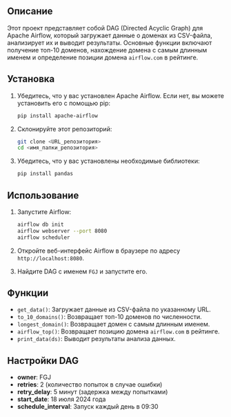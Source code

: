 ## Описание

Этот проект представляет собой DAG (Directed Acyclic Graph) для Apache Airflow, который загружает данные о доменах из CSV-файла, анализирует их и выводит результаты. Основные функции включают получение топ-10 доменов, нахождение домена с самым длинным именем и определение позиции домена `airflow.com` в рейтинге.

## Установка

1. Убедитесь, что у вас установлен Apache Airflow. Если нет, вы можете установить его с помощью pip:

   ```bash
   pip install apache-airflow
   ```

2. Склонируйте этот репозиторий:

   ```bash
   git clone <URL_репозитория>
   cd <имя_папки_репозитория>
   ```

3. Убедитесь, что у вас установлены необходимые библиотеки:

   ```bash
   pip install pandas
   ```

## Использование

1. Запустите Airflow:

   ```bash
   airflow db init
   airflow webserver --port 8080
   airflow scheduler
   ```

2. Откройте веб-интерфейс Airflow в браузере по адресу `http://localhost:8080`.

3. Найдите DAG с именем `FGJ` и запустите его.

## Функции

- `get_data()`: Загружает данные из CSV-файла по указанному URL.
- `to_10_domains()`: Возвращает топ-10 доменов по численности.
- `longest_domain()`: Возвращает домен с самым длинным именем.
- `airflow_top()`: Возвращает позицию домена `airflow.com` в рейтинге.
- `print_data(ds)`: Выводит результаты анализа данных.

## Настройки DAG

- **owner**: FGJ
- **retries**: 2 (количество попыток в случае ошибки)
- **retry_delay**: 5 минут (задержка между попытками)
- **start_date**: 18 июля 2024 года
- **schedule_interval**: Запуск каждый день в 09:30
